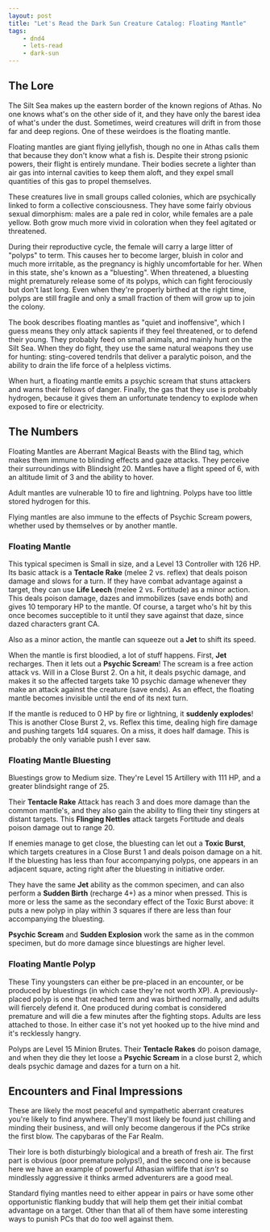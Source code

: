 ```yaml
---
layout: post
title: "Let's Read the Dark Sun Creature Catalog: Floating Mantle"
tags:
    - dnd4
    - lets-read
    - dark-sun
---
```


## The Lore

The Silt Sea makes up the eastern border of the known regions of Athas. No one
knows what's on the other side of it, and they have only the barest idea of
what's under the dust. Sometimes, weird creatures will drift in from those
far and deep regions. One of these weirdoes is the floating mantle.

Floating mantles are giant flying jellyfish, though no one in Athas calls them
that because they don't know what a fish is. Despite their strong psionic
powers, their flight is entirely mundane. Their bodies secrete a lighter than
air gas into internal cavities to keep them aloft, and they expel small
quantities of this gas to propel themselves.

These creatures live in small groups called colonies, which are psychically
linked to form a collective consciousness. They have some fairly obvious sexual
dimorphism: males are a pale red in color, while females are a pale yellow. Both
grow much more vivid in coloration when they feel agitated or threatened.

During their reproductive cycle, the female will carry a large litter of
"polyps" to term. This causes her to become larger, bluish in color and much
more irritable, as the pregnancy is highly uncomfortable for her. When in this
state, she's known as a "bluesting". When threatened, a bluesting might
prematurely release some of its polyps, which can fight ferociously but don't
last long. Even when they're properly birthed at the right time, polyps are
still fragile and only a small fraction of them will grow up to join the colony.

The book describes floating mantles as "quiet and inoffensive", which I guess
means they only attack sapients if they feel threatened, or to defend their
young. They probably feed on small animals, and mainly hunt on the Silt
Sea. When they do fight, they use the same natural weapons they use for hunting:
sting-covered tendrils that deliver a paralytic poison, and the ability to drain
the life force of a helpless victims.

When hurt, a floating mantle emits a psychic scream that stuns attackers and
warns their fellows of danger. Finally, the gas that they use is probably
hydrogen, because it gives them an unfortunate tendency to explode when exposed
to fire or electricity.

## The Numbers

Floating Mantles are Aberrant Magical Beasts with the Blind tag, which makes
them immune to blinding effects and gaze attacks. They perceive their
surroundings with Blindsight 20. Mantles have a flight speed of 6, with an
altitude limit of 3 and the ability to hover.

Adult mantles are vulnerable 10 to fire and lightning. Polyps have too little
stored hydrogen for this.

Flying mantles are also immune to the effects of  Psychic Scream powers,
whether used by themselves or by another mantle.

### Floating Mantle

This typical specimen is Small in size, and a Level 13 Controller with 126
HP. Its basic attack is a **Tentacle Rake** (melee 2 vs. reflex) that deals
poison damage and slows for a turn. If they have combat advantage against a
target, they can use **Life Leech** (melee 2 vs. Fortitude) as a minor
action. This deals poison damage, dazes and immobilizes (save ends both) and
gives 10 temporary HP to the mantle. Of course, a target who's hit by this once
becomes succeptible to it until they save against that daze, since dazed
characters grant CA.

Also as a minor action, the mantle can squeeze out a **Jet** to shift its
speed.

When the mantle is first bloodied, a lot of stuff happens. First, **Jet**
recharges. Then it lets out a **Psychic Scream**! The scream is a free action
attack vs. Will in a Close Burst 2. On a hit, it deals psychic damage, and makes
it so the affected targets take 10 psychic damage whenever they make an attack
against the creature (save ends). As an effect, the floating mantle becomes
invisible until the end of its next turn.

If the mantle is reduced to 0 HP by fire or lightning, it **suddenly explodes**!
This is another Close Burst 2, vs. Reflex this time, dealing high fire damage
and pushing targets 1d4 squares. On a miss, it does half damage. This is
probably the only variable push I ever saw.

### Floating Mantle Bluesting

Bluestings grow to Medium size. They're Level 15 Artillery with 111 HP, and a
greater blindsight range of 25.

Their **Tentacle Rake** Attack has reach 3 and does more damage than the common
mantle's, and they also gain the ability to fling their tiny stingers at distant
targets. This **Flinging Nettles** attack targets Fortitude and deals poison
damage out to range 20.

If enemies manage to get close, the bluesting can let out a **Toxic Burst**,
which targets creatures in a Close Burst 1 and deals poison damage on a hit. If
the bluesting has less than four accompanying polyps, one appears in an adjacent
square, acting right after the bluesting in initiative order.

They have the same **Jet** ability as the common specimen, and can also perform
a **Sudden Birth** (recharge 4+) as a minor when pressed. This is more or less
the same as the secondary effect of the Toxic Burst above: it puts a new polyp
in play within 3 squares if there are less than four accompanying the bluesting.

**Psychic Scream** and **Sudden Explosion** work the same as in the common
specimen, but do more damage since bluestings are higher level.


### Floating Mantle Polyp

These Tiny youngsters can either be pre-placed in an encounter, or be produced
by bluestings (in which case they're not worth XP). A previously-placed polyp is
one that reached term and was birthed normally, and adults will fiercely defend
it. One produced during combat is considered premature and will die a few
minutes after the fighting stops. Adults are less attached to those. In either
case it's not yet hooked up to the hive mind and it's recklessly hangry.

Polyps are Level 15 Minion Brutes. Their **Tentacle Rakes** do poison damage,
and when they die they let loose a **Psychic Scream** in a close burst 2, which
deals psychic damage and dazes for a turn on a hit.


## Encounters and Final Impressions

These are likely the most peaceful and sympathetic aberrant creatures you're
likely to find anywhere. They'll most likely be found just chilling and minding
their business, and will only become dangerous if the PCs strike the first
blow. The capybaras of the Far Realm.

Their lore is both disturbingly biological and a breath of fresh air. The first
part is obvious (poor premature polyps!), and the second one is because here we
have an example of powerful Athasian wilflife that _isn't_ so mindlessly
aggressive it thinks armed adventurers are a good meal.

Standard flying mantles need to either appear in pairs or have some other
opportunistic flanking buddy that will help them get their initial combat
advantage on a target. Other than that all of them have some interesting ways to
punish PCs that do _too_ well against them.
